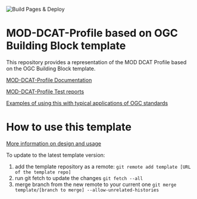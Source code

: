 ![Build Pages & Deploy](https://github.com/FAIR-IMPACT/MOD-DCAT-profile/actions/workflows/pages/pages-build-deployment/badge.svg)

# MOD-DCAT-Profile based on OGC Building Block template

This repository provides a representation of the MOD DCAT Profile based on the OGC Building Block template.

[MOD-DCAT-Profile Documentation](https://fair-impact.github.io/MOD-DCAT-profile/build/generateddocs/slate-build/bbr/template/mod-dcat-bblock/)

[MOD-DCAT-Profile Test reports](https://fair-impact.github.io/MOD-DCAT-profile/build/tests/report.html)

[Examples of using this with typical applications of OGC standards](https://github.com/ogcincubator/bblocks-examples)


# How to use this template

[More information on design and usage](https://github.com/opengeospatial/bblock-template/blob/master/USAGE.md)

To update to the latest template version:
1. add the template repository as a remote:
    ```git remote add template [URL of the template repo]```
2. run git fetch to update the changes
    ```git fetch --all```
3. merge branch from the new remote to your current one
    ```git merge template/[branch to merge] --allow-unrelated-histories```

